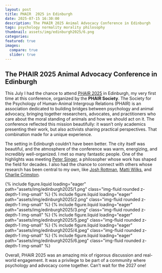 ```yaml
---
layout: post
title: PHAIR  2025 in Edinburgh
date: 2025-07-15 16:30:00
description: The PHAIR 2025 Animal Advocacy Conference in Edinburgh
tags: psychology normality morality philosophy
thumbnail: assets/img/edinburgh2025/6.png
categories:
featured: true
images:
  compare: true
  slider: true
---
```


## The PHAIR 2025 Animal Advocacy Conference in Edinburgh

This July I had the chance to attend <a href='https://phairsociety.org/2025/07/08/phair-2025-conference-an-extraordinary-gathering/'>PHAIR 2025</a> in Edinburgh, my very first time at this conference, organized by the **PHAIR Society**. The Society for the Psychology of Human-Animal Intergroup Relations (PHAIR) is an association dedicated to building bridges between psychology and animal advocacy, bringing together researchers, advocates, and practitioners who care about the moral standing of animals and how we should act on it. The conference reflected this mission beautifully: it wasn’t only academics presenting their work, but also activists sharing practical perspectives. That combination made for a unique experience.  

The setting in Edinburgh couldn’t have been better. The city itself was beautiful, and the atmosphere of the conference was warm, energizing, and incredibly well-organized. I met so many fantastic people. One of the highlights was meeting <a href='https://es.wikipedia.org/wiki/Peter_Singer'>Peter Singer</a>, a philosopher whose work has shaped the field for decades. I also had the chance to connect with others whose research has been central to my own, like <a href='https://www.joshuarottman.com'>Josh Rottman</a>, <a href='https://www.mattiwilks.com'>Matti Wilks</a>, and <a href='https://www.linkedin.com/in/charlie-crimston-4b1229226/?originalSubdomain=au'>Charlie Crimston</a>.  

<swiper-container keyboard="true" navigation="true" pagination="true" pagination-clickable="true" pagination-dynamic-bullets="true" rewind="true">
  <swiper-slide>{% include figure.liquid loading="eager" path="assets/img/edinburgh2025/1.png" class="img-fluid rounded z-depth-1 img-small" %}</swiper-slide>
  <swiper-slide>{% include figure.liquid loading="eager" path="assets/img/edinburgh2025/2.png" class="img-fluid rounded z-depth-1 img-small" %}</swiper-slide>
  <swiper-slide>{% include figure.liquid loading="eager" path="assets/img/edinburgh2025/3.png" class="img-fluid rounded z-depth-1 img-small" %}</swiper-slide>
  <swiper-slide>{% include figure.liquid loading="eager" path="assets/img/edinburgh2025/5.jpeg" class="img-fluid rounded z-depth-1 img-small" %}</swiper-slide>
  <swiper-slide>{% include figure.liquid loading="eager" path="assets/img/edinburgh2025/4.jpeg" class="img-fluid rounded z-depth-1 img-small" %}</swiper-slide> 
  <swiper-slide>{% include figure.liquid loading="eager" path="assets/img/edinburgh2025/6.jpeg" class="img-fluid rounded z-depth-1 img-small" %}</swiper-slide>
  </swiper-container>

Overall, PHAIR 2025 was an amazing mix of rigorous discussion and real-world engagement. It was a privilege to be part of a community where psychology and advocacy come together. Can't wait for the 2027 one!



